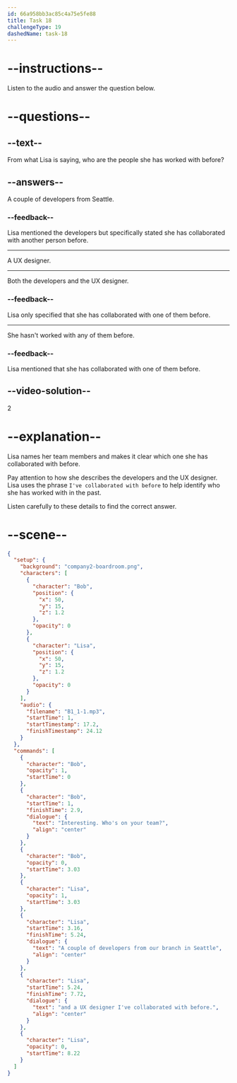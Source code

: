 ```yaml
---
id: 66a958bb3ac85c4a75e5fe88
title: Task 18
challengeType: 19
dashedName: task-18
---
```


<!--
AUDIO REFERENCE:
Bob: Interesting! Who’s on your team?
Lisa: A couple of developers from our branch in Seattle, and a UX designer I've collaborated with before.
-->

# --instructions--

Listen to the audio and answer the question below.

# --questions--

## --text--

From what Lisa is saying, who are the people she has worked with before?

## --answers--

A couple of developers from Seattle.

### --feedback--

Lisa mentioned the developers but specifically stated she has collaborated with another person before.

---

A UX designer.

---

Both the developers and the UX designer.

### --feedback--

Lisa only specified that she has collaborated with one of them before.

---

She hasn't worked with any of them before.

### --feedback--

Lisa mentioned that she has collaborated with one of them before.

## --video-solution--

2

# --explanation--

Lisa names her team members and makes it clear which one she has collaborated with before. 

Pay attention to how she describes the developers and the UX designer. Lisa uses the phrase `I've collaborated with before` to help identify who she has worked with in the past. 

Listen carefully to these details to find the correct answer.

# --scene--

```json
{
  "setup": {
    "background": "company2-boardroom.png",
    "characters": [
      {
        "character": "Bob",
        "position": {
          "x": 50,
          "y": 15,
          "z": 1.2
        },
        "opacity": 0
      },
      {
        "character": "Lisa",
        "position": {
          "x": 50,
          "y": 15,
          "z": 1.2
        },
        "opacity": 0
      }
    ],
    "audio": {
      "filename": "B1_1-1.mp3",
      "startTime": 1,
      "startTimestamp": 17.2,
      "finishTimestamp": 24.12
    }
  },
  "commands": [
    {
      "character": "Bob",
      "opacity": 1,
      "startTime": 0
    },
    {
      "character": "Bob",
      "startTime": 1,
      "finishTime": 2.9,
      "dialogue": {
        "text": "Interesting. Who's on your team?",
        "align": "center"
      }
    },
    {
      "character": "Bob",
      "opacity": 0,
      "startTime": 3.03
    },
    {
      "character": "Lisa",
      "opacity": 1,
      "startTime": 3.03
    },
    {
      "character": "Lisa",
      "startTime": 3.16,
      "finishTime": 5.24,
      "dialogue": {
        "text": "A couple of developers from our branch in Seattle",
        "align": "center"
      }
    },
    {
      "character": "Lisa",
      "startTime": 5.24,
      "finishTime": 7.72,
      "dialogue": {
        "text": "and a UX designer I've collaborated with before.",
        "align": "center"
      }
    },
    {
      "character": "Lisa",
      "opacity": 0,
      "startTime": 8.22
    }
  ]
}
```
